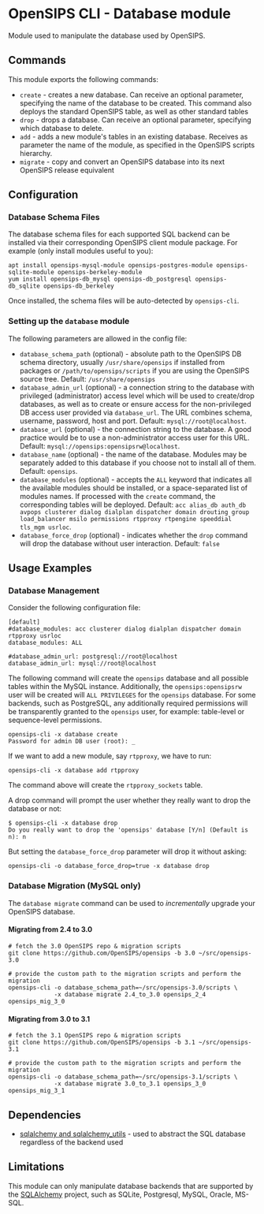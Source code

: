 # OpenSIPS CLI - Database module

Module used to manipulate the database used by OpenSIPS.

## Commands

This module exports the following commands:
* `create` - creates a new database. Can receive an optional parameter,
specifying the name of the database to be created. This command also deploys
the standard OpenSIPS table, as well as other standard tables
* `drop` - drops a database. Can receive an optional parameter, specifying
which database to delete.
* `add` - adds a new module's tables in an existing database. Receives as
parameter the name of the module, as specified in the OpenSIPS scripts
hierarchy.
* `migrate` - copy and convert an OpenSIPS database into its next OpenSIPS
release equivalent

## Configuration

### Database Schema Files

The database schema files for each supported SQL backend can be installed via
their corresponding OpenSIPS client module package.  For example (only install modules useful to you):

```
apt install opensips-mysql-module opensips-postgres-module opensips-sqlite-module opensips-berkeley-module
yum install opensips-db_mysql opensips-db_postgresql opensips-db_sqlite opensips-db_berkeley
```

Once installed, the schema files will be auto-detected by `opensips-cli`.

### Setting up the `database` module

The following parameters are allowed in the config file:

* `database_schema_path` (optional) - absolute path to the OpenSIPS DB schema directory,
usually `/usr/share/opensips` if installed from packages or `/path/to/opensips/scripts` if you
are using the OpenSIPS source tree.  Default: `/usr/share/opensips`
* `database_admin_url` (optional) - a connection string to the database with privileged
(administrator) access level which will be used to create/drop databases, as
well as to create or ensure access for the non-privileged DB access user
provided via `database_url`.  The URL combines schema, username, password, host
and port.  Default: `mysql://root@localhost`.
* `database_url` (optional) - the connection string to the database.  A good practice
would be to use a non-administrator access user for this URL.  Default:
`mysql://opensips:opensipsrw@localhost`.
* `database_name` (optional) - the name of the database.  Modules may be separately added
to this database if you choose not to install all of them.  Default: `opensips`.
* `database_modules` (optional) - accepts the `ALL` keyword that indicates all the
available modules should be installed, or a space-separated list of modules
names.  If processed with the `create` command, the corresponding tables will
be deployed.  Default: `acc alias_db auth_db avpops clusterer dialog
dialplan dispatcher domain drouting group load_balancer msilo permissions
rtpproxy rtpengine speeddial tls_mgm usrloc`.
* `database_force_drop` (optional) - indicates whether the `drop` command will drop the
database without user interaction.  Default: `false`

## Usage Examples

### Database Management

Consider the following configuration file:

```
[default]
#database_modules: acc clusterer dialog dialplan dispatcher domain rtpproxy usrloc
database_modules: ALL

#database_admin_url: postgresql://root@localhost
database_admin_url: mysql://root@localhost
```

The following command will create the `opensips` database and all possible
tables within the MySQL instance.  Additionally, the `opensips:opensipsrw` user
will be created will `ALL PRIVILEGES` for the `opensips` database.  For some
backends, such as PostgreSQL, any additionally required permissions will be
transparently granted to the `opensips` user, for example: table-level or
sequence-level permissions.

```
opensips-cli -x database create
Password for admin DB user (root): _
```

If we want to add a new module, say `rtpproxy`, we have to run:

```
opensips-cli -x database add rtpproxy
```
The command above will create the `rtpproxy_sockets` table.

A drop command will prompt the user whether they really want to drop the
database or not:

```
$ opensips-cli -x database drop
Do you really want to drop the 'opensips' database [Y/n] (Default is n): n
```

But setting the `database_force_drop` parameter will drop it without asking:
```
opensips-cli -o database_force_drop=true -x database drop
```

### Database Migration (MySQL only)

The `database migrate` command can be used to _incrementally_ upgrade
your OpenSIPS database.

#### Migrating from 2.4 to 3.0

```
# fetch the 3.0 OpenSIPS repo & migration scripts
git clone https://github.com/OpenSIPS/opensips -b 3.0 ~/src/opensips-3.0

# provide the custom path to the migration scripts and perform the migration
opensips-cli -o database_schema_path=~/src/opensips-3.0/scripts \
             -x database migrate 2.4_to_3.0 opensips_2_4 opensips_mig_3_0
```

#### Migrating from 3.0 to 3.1

```
# fetch the 3.1 OpenSIPS repo & migration scripts
git clone https://github.com/OpenSIPS/opensips -b 3.1 ~/src/opensips-3.1

# provide the custom path to the migration scripts and perform the migration
opensips-cli -o database_schema_path=~/src/opensips-3.1/scripts \
             -x database migrate 3.0_to_3.1 opensips_3_0 opensips_mig_3_1
```

## Dependencies

* [sqlalchemy and sqlalchemy_utils](https://www.sqlalchemy.org/) - used to
abstract the SQL database regardless of the backend used

## Limitations

This module can only manipulate database backends that are supported by the
[SQLAlchemy](https://www.sqlalchemy.org/) project, such as  SQLite,
Postgresql, MySQL, Oracle, MS-SQL.
